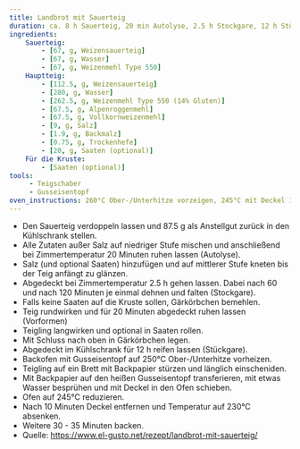 ```yaml
---
title: Landbrot mit Sauerteig
duration: ca. 8 h Sauerteig, 20 min Autolyse, 2.5 h Stockgare, 12 h Stückgare, 45 min backen, insgesamt ca. 24 h.
ingredients:
    Sauerteig:
        - [67, g, Weizensauerteig]
        - [67, g, Wasser]
        - [67, g, Weizenmehl Type 550]
    Hauptteig:
        - [112.5, g, Weizensauerteig]
        - [280, g, Wasser]
        - [262.5, g, Weizenmehl Type 550 (14% Gluten)]
        - [67.5, g, Alpenroggenmehl]
        - [67.5, g, Vollkornweizenmehl]
        - [9, g, Salz]
        - [1.9, g, Backmalz]
        - [0.75, g, Trockenhefe]
        - [20, g, Saaten (optional)]
    Für die Kruste:
        - [Saaten (optional)]
tools:
     - Teigschaber
     - Gusseisentopf
oven_instructions: 260°C Ober-/Unterhitze vorzeigen, 245°C mit Deckel 10 Minuten, 230°C ohne Deckel 30 - 35 Minuten
---
```


* Den Sauerteig verdoppeln lassen und 87.5 g als Anstellgut zurück in den Kühlschrank stellen.
* Alle Zutaten außer Salz auf niedriger Stufe mischen und anschließend bei Zimmertemperatur 20 Minuten ruhen lassen (Autolyse).
* Salz (und optional Saaten) hinzufügen und auf mittlerer Stufe kneten bis der Teig anfängt zu glänzen.
* Abgedeckt bei Zimmertemperatur 2.5 h gehen lassen. Dabei nach 60 und nach 120 Minuten je einmal dehnen und falten (Stockgare).
* Falls keine Saaten auf die Kruste sollen, Gärkörbchen bemehlen.
* Teig rundwirken und für 20 Minuten abgedeckt ruhen lassen (Vorformen)
* Teigling langwirken und optional in Saaten rollen.
* Mit Schluss nach oben in Gärkörbchen legen.
* Abgedeckt im Kühlschrank für 12 h reifen lassen (Stückgare).
* Backofen mit Gusseisentopf auf 250°C Ober-/Unterhitze vorheizen.
* Teigling auf ein Brett mit Backpapier stürzen und länglich einscheniden.
* Mit Backpapier auf den heißen Gusseisentopf transferieren, mit etwas Wasser besprühen und mit Deckel in den Ofen schieben.
* Ofen auf 245°C reduzieren.
* Nach 10 Minuten Deckel entfernen und Temperatur auf 230°C absenken.
* Weitere 30 - 35 Minuten backen.
* Quelle: https://www.el-gusto.net/rezept/landbrot-mit-sauerteig/
